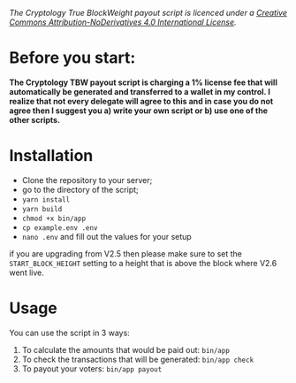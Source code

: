 _The Cryptology True BlockWeight payout script is licenced under a 
[Creative Commons Attribution-NoDerivatives 4.0 International License](https://creativecommons.org/licenses/by-nd/4.0/)._

# Before you start:

**The Cryptology TBW payout script is charging a 1% license fee that will automatically be generated
and transferred to a wallet in my control. I realize that not every delegate will agree to this 
and in case you do not agree then I suggest you a) write your own script or 
b) use one of the other scripts.** 

# Installation

- Clone the repository to your server;
- go to the directory of the script;
- `yarn install`
- `yarn build`
- `chmod +x bin/app`
- `cp example.env .env`
- `nano .env` and fill out the values for your setup

if you are upgrading from V2.5 then please make sure to set the `START_BLOCK_HEIGHT` setting to 
a height that is above the block where V2.6 went live.

# Usage

You can use the script in 3 ways:

1. To calculate the amounts that would be paid out: `bin/app`
2. To check the transactions that will be generated: `bin/app check`
3. To payout your voters: `bin/app payout`
